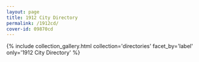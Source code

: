 ```yaml
---
layout: page
title: 1912 City Directory
permalink: /1912cd/
cover-id: 09870cd
---
```


{% include collection_gallery.html collection='directories' facet_by='label' only='1912 City Directory' %}
